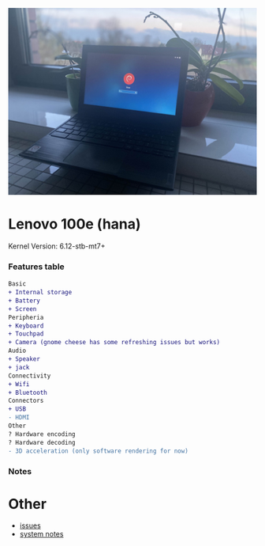 ![homestar](./assets/hana-100e-gen2.jpg)

# Lenovo 100e (hana)

Kernel Version: 6.12-stb-mt7+

### Features table
```diff
Basic
+ Internal storage
+ Battery
+ Screen
Peripheria
+ Keyboard
+ Touchpad
+ Camera (gnome cheese has some refreshing issues but works)
Audio
+ Speaker
+ jack
Connectivity
+ Wifi
+ Bluetooth
Connectors
+ USB
- HDMI
Other
? Hardware encoding
? Hardware decoding
- 3D acceleration (only software rendering for now)
```

### Notes

# Other

- [issues](https://github.com/hexdump0815/imagebuilder/issues/271)
- [system notes](../../../../systems/chromebook_oak/readme.md)